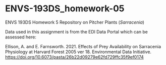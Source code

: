 # ENVS-193DS_homework-05

ENVS 193DS Homework 5 Repository on Pitcher Plants (*Sarracenia*)

Data used in this assignment is from the EDI Data Portal which can be assessed here:

Ellison, A. and E. Farnsworth. 2021. Effects of Prey Availability on Sarracenia Physiology at Harvard Forest 2005 ver 18. Environmental Data Initiative. <https://doi.org/10.6073/pasta/26b22d09279e62fd729ffc35f9ef0174>
